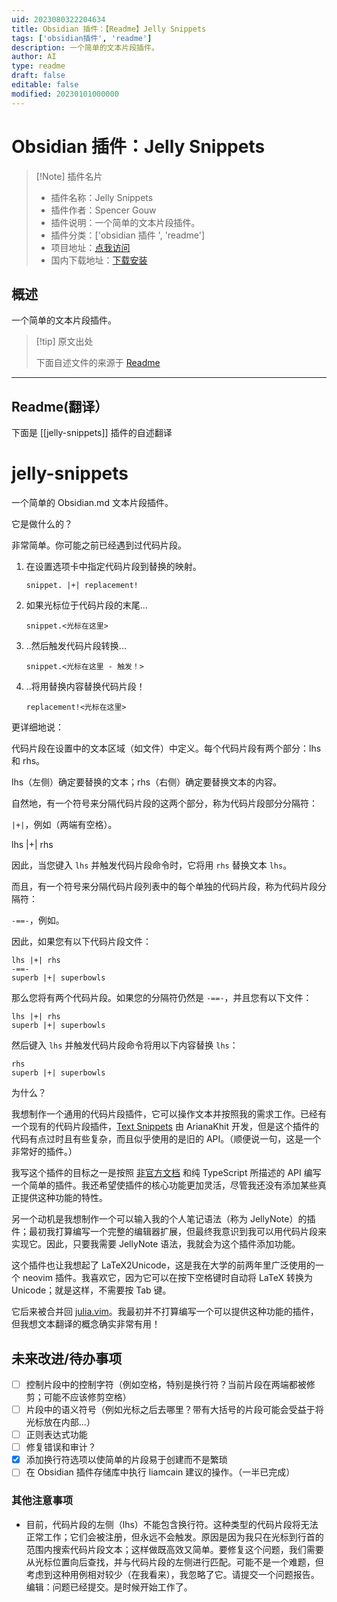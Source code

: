 ```yaml
---
uid: 2023080322204634
title: Obsidian 插件：【Readme】Jelly Snippets
tags: ['obsidian插件', 'readme']
description: 一个简单的文本片段插件。
author: AI
type: readme
draft: false
editable: false
modified: 20230101000000
---
```


# Obsidian 插件：Jelly Snippets

> [!Note] 插件名片
> - 插件名称：Jelly Snippets
> - 插件作者：Spencer Gouw
> - 插件说明：一个简单的文本片段插件。
> - 插件分类：['obsidian 插件 ', 'readme']
> - 项目地址：[点我访问](https://github.com/rabirabirara/obsidian-jelly-snippets)
> - 国内下载地址：[下载安装](https://pkmer.cn/products/plugin/pluginMarket/?jelly-snippets)

## 概述

一个简单的文本片段插件。

> [!tip] 原文出处
>
>下面自述文件的来源于 [Readme](https://ghproxy.net/https://raw.githubusercontent.com/rabirabirara/obsidian-jelly-snippets/main/README.md)
>

---

## Readme(翻译）

下面是 [[jelly-snippets]] 插件的自述翻译

# jelly-snippets

一个简单的 Obsidian.md 文本片段插件。

它是做什么的？

非常简单。你可能之前已经遇到过代码片段。

1. 在设置选项卡中指定代码片段到替换的映射。

   `snippet. |+| replacement!`

2. 如果光标位于代码片段的末尾...

   `snippet.<光标在这里>`

3. ..然后触发代码片段转换...

   `snippet.<光标在这里 - 触发！>`

4. ..将用替换内容替换代码片段！

   `replacement!<光标在这里>`

更详细地说：

代码片段在设置中的文本区域（如文件）中定义。每个代码片段有两个部分：lhs 和 rhs。

lhs（左侧）确定要替换的文本；rhs（右侧）确定要替换文本的内容。

自然地，有一个符号来分隔代码片段的这两个部分，称为代码片段部分分隔符：

` |+| `，例如（两端有空格）。

lhs |+| rhs

因此，当您键入 `lhs` 并触发代码片段命令时，它将用 `rhs` 替换文本 `lhs`。

而且，有一个符号来分隔代码片段列表中的每个单独的代码片段，称为代码片段分隔符：

`-==-`，例如。

因此，如果您有以下代码片段文件：

```
lhs |+| rhs
-==-
superb |+| superbowls
```

那么您将有两个代码片段。如果您的分隔符仍然是 `-==-`，并且您有以下文件：

```
lhs |+| rhs
superb |+| superbowls
```

然后键入 `lhs` 并触发代码片段命令将用以下内容替换 `lhs`：

```
rhs
superb |+| superbowls
```

为什么？

我想制作一个通用的代码片段插件，它可以操作文本并按照我的需求工作。已经有一个现有的代码片段插件，[Text Snippets](https://github.com/ArianaKhit/text-snippets-obsidian) 由 ArianaKhit 开发，但是这个插件的代码有点过时且有些复杂，而且似乎使用的是旧的 API。（顺便说一句，这是一个非常好的插件。）

我写这个插件的目标之一是按照 [非官方文档](https://marcus.se.net/obsidian-plugin-docs/) 和纯 TypeScript 所描述的 API 编写一个简单的插件。我还希望使插件的核心功能更加灵活，尽管我还没有添加某些真正提供这种功能的特性。

另一个动机是我想制作一个可以输入我的个人笔记语法（称为 JellyNote）的插件；最初我打算编写一个完整的编辑器扩展，但最终我意识到我可以用代码片段来实现它。因此，只要我需要 JellyNote 语法，我就会为这个插件添加功能。

这个插件也让我想起了 LaTeX2Unicode，这是我在大学的前两年里广泛使用的一个 neovim 插件。我喜欢它，因为它可以在按下空格键时自动将 LaTeX 转换为 Unicode；就是这样，不需要按 Tab 键。

它后来被合并回 [julia.vim](https://github.com/JuliaEditorSupport/julia-vim)。我最初并不打算编写一个可以提供这种功能的插件，但我想文本翻译的概念确实非常有用！

## 未来改进/待办事项

- [ ] 控制片段中的控制字符（例如空格，特别是换行符？当前片段在两端都被修剪；可能不应该修剪空格）
- [ ] 片段中的语义符号（例如光标之后去哪里？带有大括号的片段可能会受益于将光标放在内部...）
- [ ] 正则表达式功能
- [ ] 修复错误和审计？
- [x] 添加换行符选项以使简单的片段易于创建而不是繁琐
- [ ] 在 Obsidian 插件存储库中执行 liamcain 建议的操作。（一半已完成）

### 其他注意事项

- 目前，代码片段的左侧（lhs）不能包含换行符。这种类型的代码片段将无法正常工作；它们会被注册，但永远不会触发。原因是因为我只在光标到行首的范围内搜索代码片段文本；这样做既高效又简单。要修复这个问题，我们需要从光标位置向后查找，并与代码片段的左侧进行匹配。可能不是一个难题，但考虑到这种用例相对较少（在我看来），我忽略了它。请提交一个问题报告。编辑：问题已经提交。是时候开始工作了。



